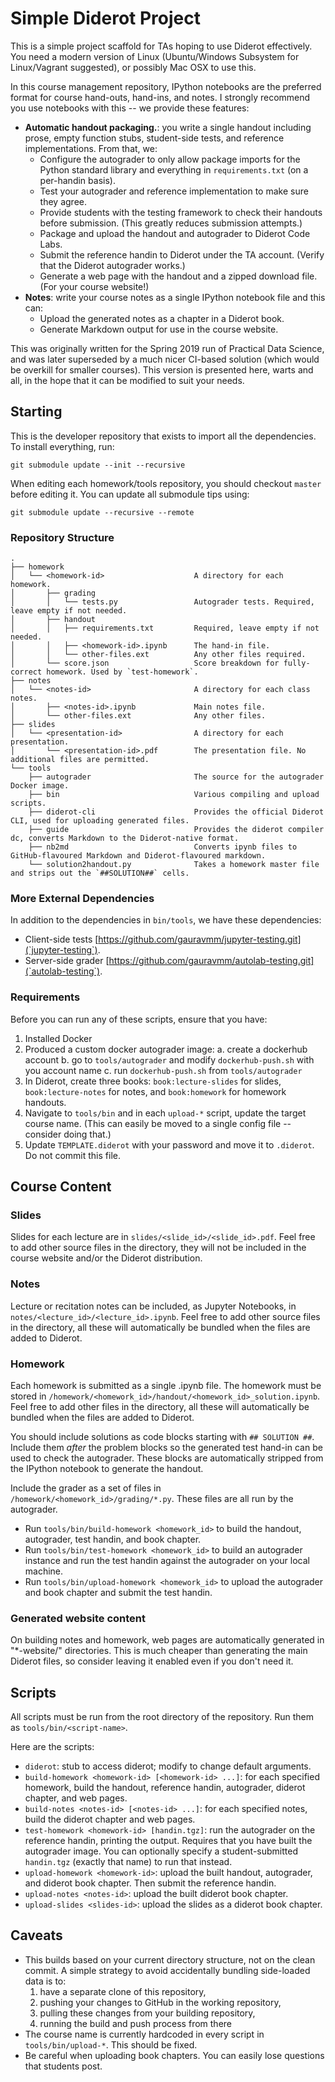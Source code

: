# Simple Diderot Project

This is a simple project scaffold for TAs hoping to use Diderot effectively. You need a modern version of Linux (Ubuntu/Windows Subsystem for Linux/Vagrant suggested), or possibly Mac OSX to use this.

In this course management repository, IPython notebooks are the preferred format for course hand-outs, hand-ins, and notes. I strongly recommend you use notebooks with this -- we provide these features:

- **Automatic handout packaging.**: you write a single handout including prose, empty function stubs, student-side tests, and reference implementations. From that, we:
  - Configure the autograder to only allow package imports for the Python standard library and everything in `requirements.txt` (on a per-handin basis).
  - Test your autograder and reference implementation to make sure they agree.
  - Provide students with the testing framework to check their handouts before submission. (This greatly reduces submission attempts.)
  - Package and upload the handout and autograder to Diderot Code Labs.
  - Submit the reference handin to Diderot under the TA account. (Verify that the Diderot autograder works.)
  - Generate a web page with the handout and a zipped download file. (For your course website!)
- **Notes**: write your course notes as a single IPython notebook file and this can:
  - Upload the generated notes as a chapter in a Diderot book.
  - Generate Markdown output for use in the course website.

This was originally written for the Spring 2019 run of Practical Data Science, and was later superseded by a much nicer CI-based solution (which would be overkill for smaller courses). This version is presented here, warts and all, in the hope that it can be modified to suit your needs.

## Starting

This is the developer repository that exists to import all the dependencies. To install everything, run:

```
git submodule update --init --recursive
```

When editing each homework/tools repository, you should checkout `master` before editing it. You can update all submodule tips using:

```
git submodule update --recursive --remote
```

### Repository Structure

```
.
├── homework
│   └── <homework-id>                    A directory for each homework.
│       ├── grading
│       │   └── tests.py                 Autograder tests. Required, leave empty if not needed.
│       ├── handout
│       │   ├── requirements.txt         Required, leave empty if not needed.
│       │   ├── <homework-id>.ipynb      The hand-in file.
│       │   └── other-files.ext          Any other files required.
│       └── score.json                   Score breakdown for fully-correct homework. Used by `test-homework`.
├── notes
│   └── <notes-id>                       A directory for each class notes.
│       ├── <notes-id>.ipynb             Main notes file.
│       └── other-files.ext              Any other files.
├── slides
│   └── <presentation-id>                A directory for each presentation.
│       └── <presentation-id>.pdf        The presentation file. No additional files are permitted.
└── tools
    ├── autograder                       The source for the autograder Docker image.
    ├── bin                              Various compiling and upload scripts.
    ├── diderot-cli                      Provides the official Diderot CLI, used for uploading generated files.
    ├── guide                            Provides the diderot compiler dc, converts Markdown to the Diderot-native format.
    ├── nb2md                            Converts ipynb files to GitHub-flavoured Markdown and Diderot-flavoured markdown.
    └── solution2handout.py              Takes a homework master file and strips out the `##SOLUTION##` cells.
```

### More External Dependencies

In addition to the dependencies in `bin/tools`, we have these dependencies:

- Client-side tests [https://github.com/gauravmm/jupyter-testing.git](`jupyter-testing`).
- Server-side grader [https://github.com/gauravmm/autolab-testing.git](`autolab-testing`).

### Requirements

Before you can run any of these scripts, ensure that you have:

 1. Installed Docker
 2. Produced a custom docker autograder image:
   a. create a dockerhub account
   b. go to `tools/autograder` and modify `dockerhub-push.sh` with you account name
   c. run `dockerhub-push.sh` from `tools/autograder`
 3. In Diderot, create three books: `book:lecture-slides` for slides, `book:lecture-notes` for notes, and `book:homework` for homework handouts.
 4. Navigate to `tools/bin` and in each `upload-*` script, update the target course name. (This can easily be moved to a single config file -- consider doing that.)
 5. Update `TEMPLATE.diderot` with your password and move it to `.diderot`. Do not commit this file.

## Course Content

### Slides

Slides for each lecture are in `slides/<slide_id>/<slide_id>.pdf`. Feel free to add other source files in the directory, they will not be included in the course website and/or the Diderot distribution.

### Notes

Lecture or recitation notes can be included, as Jupyter Notebooks, in `notes/<lecture_id>/<lecture_id>.ipynb`. Feel free to add other source files in the directory, all these will automatically be bundled when the files are added to Diderot.

### Homework

Each homework is submitted as a single .ipynb file. The homework must be stored in `/homework/<homework_id>/handout/<homework_id>_solution.ipynb`. Feel free to add other files in the directory, all these will automatically be bundled when the files are added to Diderot.

You should include solutions as code blocks starting with `## SOLUTION ##`. Include them _after_ the problem blocks so the generated test hand-in can be used to check the autograder. These blocks are automatically stripped from the IPython notebook to generate the handout.

Include the grader as a set of files in `/homework/<homework_id>/grading/*.py`. These files are all run by the autograder.

- Run `tools/bin/build-homework <homework_id>` to build the handout, autograder, test handin, and book chapter.
- Run `tools/bin/test-homework <homework_id>` to build an autograder instance and run the test handin against the autograder on your local machine.
- Run `tools/bin/upload-homework <homework_id>` to upload the autograder and book chapter and submit the test handin.

### Generated website content

On building notes and homework, web pages are automatically generated in "*-website/" directories. This is much cheaper than generating the main Diderot files, so consider leaving it enabled even if you don't need it.

## Scripts

All scripts must be run from the root directory of the repository. Run them as `tools/bin/<script-name>`.

Here are the scripts:

- `diderot`: stub to access diderot; modify to change default arguments.
- `build-homework <homework-id> [<homework-id> ...]`: for each specified homework, build the handout, reference handin, autograder, diderot chapter, and web pages.
- `build-notes <notes-id> [<notes-id> ...]`: for each specified notes, build the diderot chapter and web pages.
- `test-homework <homework-id> [handin.tgz]`: run the autograder on the reference handin, printing the output. Requires that you have built the autograder image. You can optionally specify a student-submitted `handin.tgz` (exactly that name) to run that instead.
- `upload-homework <homework-id>`: upload the built handout, autograder, and diderot book chapter. Then submit the reference handin.
- `upload-notes <notes-id>`: upload the built diderot book chapter.
- `upload-slides <slides-id>`: upload the slides as a diderot book chapter.

## Caveats

- This builds based on your current directory structure, not on the clean commit. A simple strategy to avoid accidentally bundling side-loaded data is to:
  1. have a separate clone of this repository,
  2. pushing your changes to GitHub in the working repository,
  3. pulling these changes from your building repository,
  4. running the build and push process from there
- The course name is currently hardcoded in every script in `tools/bin/upload-*`. This should be fixed.
- Be careful when uploading book chapters. You can easily lose questions that students post.
